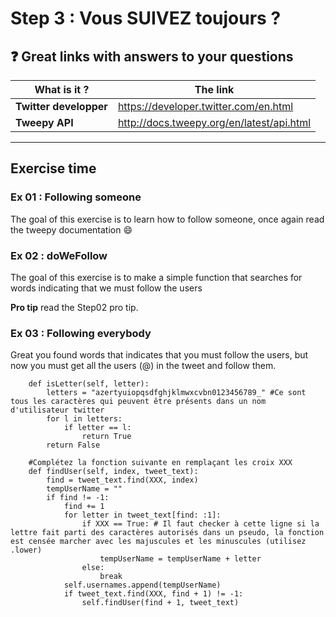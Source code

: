 # Step 3 : Vous SUIVEZ toujours ?

## :question: Great links with answers to your questions
What is it ? | The link
-------------|---------
**Twitter developper**|https://developer.twitter.com/en.html
**Tweepy API**|http://docs.tweepy.org/en/latest/api.html
---

## Exercise time

### Ex 01 : Following someone

The goal of this exercise is to learn how to follow someone, once again read the tweepy documentation :smile:

### Ex 02 : doWeFollow

The goal of this exercise is to make a simple function that searches for words indicating that we must follow the users

**Pro tip** read the Step02 pro tip.

### Ex 03 : Following everybody

Great you found words that indicates that you must follow the users, but now you must get all the users (@) in the tweet and follow them.

```python3
    def isLetter(self, letter):
        letters = "azertyuiopqsdfghjklmwxcvbn0123456789_" #Ce sont tous les caractères qui peuvent être présents dans un nom d'utilisateur twitter
        for l in letters:
            if letter == l:
                return True
        return False

    #Complétez la fonction suivante en remplaçant les croix XXX
    def findUser(self, index, tweet_text):
        find = tweet_text.find(XXX, index)
        tempUserName = ""
        if find != -1:
            find += 1
            for letter in tweet_text[find: :1]:
                if XXX == True: # Il faut checker à cette ligne si la lettre fait parti des caractères autorisés dans un pseudo, la fonction est censée marcher avec les majuscules et les minuscules (utilisez .lower)
                    tempUserName = tempUserName + letter
                else:
                    break
            self.usernames.append(tempUserName)
            if tweet_text.find(XXX, find + 1) != -1:
                self.findUser(find + 1, tweet_text)
```

